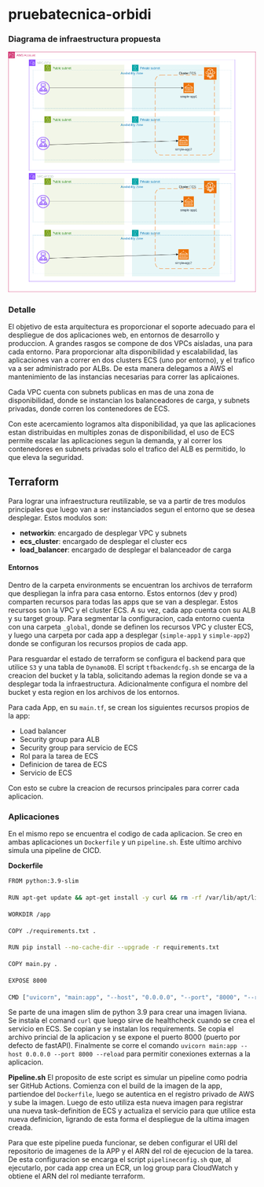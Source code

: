 # pruebatecnica-orbidi

### Diagrama de infraestructura propuesta
![infrastructura](/prueba-orbidi.png "Infrastructura propuesta")

### Detalle

El objetivo de esta arquitectura es proporcionar el soporte adecuado para el despliegue de dos aplicaciones web, en entornos de desarrollo y produccion. A grandes rasgos se compone de dos VPCs aisladas, una para cada entorno. 
Para proporcionar alta disponibilidad y escalabilidad, las aplicaciones van a correr en dos clusters ECS (uno por entorno), y el trafico va a ser administrado por ALBs. De esta manera delegamos a AWS el mantenimiento de las instancias necesarias para correr las aplicaiones. 

Cada VPC cuenta con subnets publicas en mas de una zona de disponibilidad, donde se instancian los balanceadores de carga, y subnets privadas, donde corren los contenedores de ECS. 

Con este acercamiento logramos alta disponibilidad, ya que las aplicaciones estan distribuidas en multiples zonas de disponibilidad, el uso de ECS permite escalar las aplicaciones segun la demanda, y al correr los contenedores en subnets privadas solo el trafico del ALB es permitido, lo que eleva la seguridad.


## Terraform

Para lograr una infraestructura reutilizable, se va a partir de tres modulos principales que luego van a ser instanciados segun el entorno que se desea desplegar. Estos modulos son: 
- **networkin**: encargado de desplegar VPC y subnets
- **ecs_cluster**: encargado de desplegar el cluster ecs
- **load_balancer**: encargado de desplegar el balanceador de carga

#### Entornos

Dentro de la carpeta environments se encuentran los archivos de terraform que despliegan la infra para casa entorno. Estos entornos (dev y prod) comparten recursos para todas las apps que se van a desplegar. Estos recursos son la VPC y el cluster ECS. A su vez, cada app cuenta con su ALB y su target group. Para segmentar la configuracion, cada entorno cuenta con una carpeta `_global`, donde se definen los recursos VPC y cluster ECS, y luego una carpeta por cada app a desplegar (`simple-app1` y `simple-app2`) donde se configuran los recursos propios de cada app. 

Para resguardar el estado de terraform se configura el backend para que utilice `S3` y una tabla de `DynamoDB`. El script `tfbackendcfg.sh` se encarga de la creacion del bucket y la tabla, solicitando ademas la region donde se va a desplegar toda la infraestructura. Adicionalmente configura el nombre del bucket y esta region en los archivos de los entornos. 

Para cada App, en su `main.tf`, se crean los siguientes recursos propios de la app:
- Load balancer
- Security group para ALB
- Security group para servicio de ECS
- Rol para la tarea de ECS
- Definicion de tarea de ECS
- Servicio de ECS

Con esto se cubre la creacion de recursos principales para correr cada aplicacion.

### Aplicaciones

En el mismo repo se encuentra el codigo de cada aplicacion. Se creo en ambas aplicaciones un `Dockerfile` y un `pipeline.sh`. Este ultimo archivo simula una pipeline de CICD.

**Dockerfile**
```bash
FROM python:3.9-slim

RUN apt-get update && apt-get install -y curl && rm -rf /var/lib/apt/lists/*

WORKDIR /app

COPY ./requirements.txt .

RUN pip install --no-cache-dir --upgrade -r requirements.txt

COPY main.py .

EXPOSE 8000

CMD ["uvicorn", "main:app", "--host", "0.0.0.0", "--port", "8000", "--reload"]
```

Se parte de una imagen slim de python 3.9 para crear una imagen liviana. Se instala el comand `curl` que luego sirve de healthcheck cuando se crea el servicio en ECS. Se copian y se instalan los requirements. Se copia el archivo princial de la aplicacion y se expone el puerto 8000 (puerto por defecto de fastAPI). Finalmente se corre el comando `uvicorn main:app --host 0.0.0.0 --port 8000 --reload` para permitir conexiones externas a la aplicacion. 

**Pipeline.sh**
El proposito de este script es simular un pipeline como podria ser GitHub Actions. Comienza con el build de la imagen de la app, partiendoe del `Dockerfile`, luego se autentica en el registro privado de AWS y sube la imagen. Luego de esto utiliza esta nueva imagen para registrar una nueva task-definition de ECS y actualiza el servicio para que utilice esta nueva definicion, ligrando de esta forma el despliegue de la ultima imagen creada. 

Para que este pipeline pueda funcionar, se deben configurar el URI del repositorio de imagenes de la APP y el ARN del rol de ejecucion de la tarea. De esta configuracion se encarga el script `pipelineconfig.sh` que, al ejecutarlo, por cada app crea un ECR, un log group para CloudWatch y obtiene el ARN del rol mediante terraform.